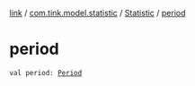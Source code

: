 [link](../../index.md) / [com.tink.model.statistic](../index.md) / [Statistic](index.md) / [period](./period.md)

# period

`val period: `[`Period`](../../com.tink.model.time/-period/index.md)